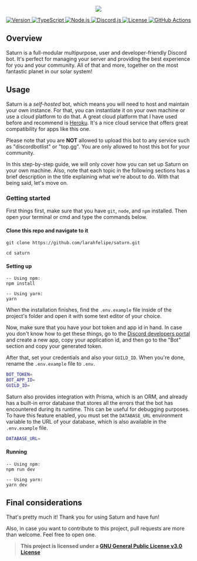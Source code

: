 <p align="center">
  <a href="https://github.com/larahfelipe/saturn">
    <img src="https://github.com/larahfelipe/saturn/blob/master/.github/saturn-logo.png">
  </a>
</p>

<p align="center">
  <a href="https://github.com/larahfelipe/saturn/releases">
    <img src="https://img.shields.io/static/v1?label=version&message=5.x&color=5965E0&labelColor=121214" alt="Version">
  </a>
  <a href="https://www.typescriptlang.org/">
    <img src="https://img.shields.io/static/v1?label=built%20with&message=TypeScript&color=5965E0&labelColor=121214" alt="TypeScript">
  </a>
  <a href="https://nodejs.org/en/">
    <img src="https://img.shields.io/static/v1?label=built%20with&message=Node.js&color=5965E0&labelColor=121214" alt="Node.js">
  </a>
  <a href="https://github.com/discordjs/discord.js/">
    <img src="https://img.shields.io/static/v1?label=built%20with&message=Discord.js&color=5965E0&labelColor=121214" alt="Discord.js">
  </a>
  <a href="https://github.com/larahfelipe/saturn/blob/master/LICENSE">
    <img src="https://img.shields.io/static/v1?label=license&message=GPL-v3.0&color=5965E0&labelColor=121214" alt="License">
  </a>
  <a href="https://github.com/larahfelipe/saturn/actions/workflows/ci.yml">
    <img src="https://github.com/larahfelipe/saturn/actions/workflows/ci.yml/badge.svg" alt="GitHub Actions">
  </a>
</p>

## Overview

Saturn is a full-modular multipurpose, user and developer-friendly Discord bot. It's perfect for managing your server and providing the best experience for you and your community. All of that and more, together on the most fantastic planet in our solar system!

## Usage

Saturn is a _self-hosted_ bot, which means you will need to host and maintain your own instance. For that, you can instantiate it on your own machine or use a cloud platform to do that. A great cloud platform that I have used before and recommend is [Heroku](https://www.heroku.com/). It's a nice cloud service that offers great compatibility for apps like this one.

Please note that you are **NOT** allowed to upload this bot to any service such as "discordbotlist" or "top.gg". You are only allowed to host this bot for your community.

In this step-by-step guide, we will only cover how you can set up Saturn on your own machine. Also, note that each topic in the following sections has a brief description in the title explaining what we're about to do. With that being said, let's move on.

### Getting started

First things first, make sure that you have `git`, `node`, and `npm` installed. Then open your terminal or cmd and type the commands below.

#### Clone this repo and navigate to it

```
git clone https://github.com/larahfelipe/saturn.git

cd saturn
```

#### Setting up

```
-- Using npm:
npm install

-- Using yarn:
yarn
```

When the installation finishes, find the `.env.example` file inside of the project's folder and open it with some text editor of your choice.

Now, make sure that you have your bot token and app id in hand. In case you don't know how to get these things, go to the [Discord developers portal](https://discord.com/developers/) and create a new app, copy your application id, and then go to the "Bot" section and copy your generated token.

After that, set your credentials and also your `GUILD_ID`. When you're done, rename the `.env.example` file to `.env`.

```bash
BOT_TOKEN=
BOT_APP_ID=
GUILD_ID=
```

Saturn also provides integration with Prisma, which is an ORM, and already has a built-in error database that stores all the errors that the bot has encountered during its runtime. This can be useful for debugging purposes. To have this feature enabled, you must set the `DATABASE_URL` environment variable to the URL of your database, which is also available in the `.env.example` file.

```bash
DATABASE_URL=
```

#### Running

```
-- Using npm:
npm run dev

-- Using yarn:
yarn dev
```

## Final considerations

That's pretty much it! Thank you for using Saturn and have fun!

Also, in case you want to contribute to this project, pull requests are more than welcome. Feel free to open one.

> **This project is licensed under a [GNU General Public License v3.0 License](https://github.com/larahfelipe/saturn/blob/master/LICENSE)**
